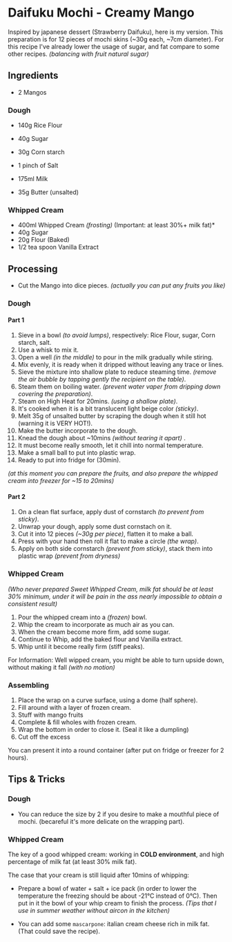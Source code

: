 # Daifuku Mochi - Creamy Mango

Inspired by japanese dessert (Strawberry Daifuku), here is my version.
This preparation is for 12 pieces of mochi skins (~30g each, ~7cm diameter).
For this recipe I've already lower the usage of sugar, and fat compare to some other recipes. _(balancing with fruit natural sugar)_

## Ingredients

* 2 Mangos

### Dough

* 140g Rice Flour
* 40g Sugar
* 30g Corn starch
* 1 pinch of Salt

* 175ml Milk
* 35g Butter (unsalted)

### Whipped Cream

* 400ml Whipped Cream _(frosting)_ (Important: at least 30%+ milk fat)*
* 40g Sugar
* 20g Flour (Baked)
* 1/2 tea spoon Vanilla Extract

## Processing

* Cut the Mango into dice pieces. _(actually you can put any fruits you like)_

### Dough

#### Part 1

1. Sieve in a bowl _(to avoid lumps)_, respectively: Rice Flour, sugar, Corn starch, salt.
2. Use a whisk to mix it.
3. Open a well _(in the middle)_ to pour in the milk gradually while stiring.
4. Mix evenly, it is ready when it dripped without leaving any trace or lines.
5. Sieve the mixture into shallow plate to reduce steaming time. _(remove the air bubble by tapping gently the recipient on the table)_.
6. Steam them on boiling water. _(prevent water vaper from dripping down covering the preparation)_.
7. Steam on High Heat for 20mins. _(using a shallow plate)_.
8. It's cooked when it is a bit translucent light beige color _(sticky)_.
9. Melt 35g of unsalted butter by scraping the dough when it still hot (warning it is VERY HOT!).
10. Make the butter incorporate to the dough.
11. Knead the dough about ~10mins _(without tearing it apart)_ .
12. It must become really smooth, let it chill into normal temperature.
13. Make a small ball to put into plastic wrap. 
14. Ready to put into fridge for (30min).

_(at this moment you can prepare the fruits, and also prepare the whipped cream into freezer for ~15 to 20mins)_

#### Part 2

1. On a clean flat surface, apply dust of cornstarch _(to prevent from sticky)_.
2. Unwrap your dough, apply some dust cornstach on it.
3. Cut it into 12 pieces _(~30g per piece)_, flatten it to make a ball.
4. Press with your hand then roll it flat to make a circle _(the wrap)_.
5. Apply on both side cornstarch _(prevent from sticky)_, stack them into plastic wrap _(prevent from dryness)_

### Whipped Cream

_(Who never prepared Sweet Whipped Cream, milk fat should be at least 30% minimum, under it will be pain in the ass nearly impossible to obtain a consistent result)_

1. Pour the whipped cream into a _(frozen)_ bowl. 
2. Whip the cream to incorporate as much air as you can.
3. When the cream become more firm, add some sugar.
4. Continue to Whip, add the baked flour and Vanilla extract.
5. Whip until it become really firm (stiff peaks).

For Information: Well wipped cream, you might be able to turn upside down, without making it fall _(with no motion)_

### Assembling

1. Place the wrap on a curve surface, using a dome (half sphere).
2. Fill around with a layer of frozen cream.
3. Stuff with mango fruits
4. Complete & fill wholes with frozen cream.
5. Wrap the bottom in order to close it. (Seal it like a dumpling)
6. Cut off the excess

You can present it into a round container (after put on fridge or freezer for 2 hours).

## Tips & Tricks

### Dough

- You can reduce the size by 2 if you desire to make a mouthful piece of mochi. (becareful it's more delicate on the wrapping part).

### Whipped Cream

The key of a good whipped cream: working in **COLD environment**, and high percentage of milk fat (at least 30% milk fat).

The case that your cream is still liquid after 10mins of whipping: 

- Prepare a bowl of water + salt + ice pack (in order to lower the temperature the freezing should be about -21°C instead of 0°C). Then put in it  the bowl of your whip cream to finish the process. _(Tips that I use in summer weather without aircon in the kitchen)_

- You can add some `mascarpone`: italian cream cheese rich in milk fat. (That could save the recipe).
